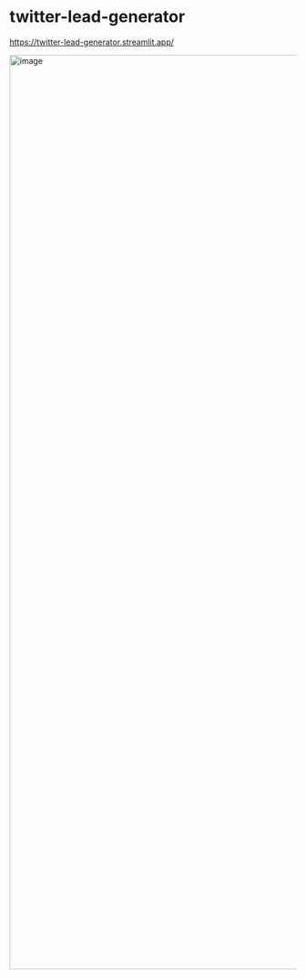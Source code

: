 # twitter-lead-generator
https://twitter-lead-generator.streamlit.app/

<img width="1605" alt="image" src="https://user-images.githubusercontent.com/12496987/212563332-2babcd0c-4fcb-4701-be0e-680a1233745b.png">
